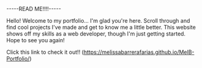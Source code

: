 -----READ ME!!!!-----


Hello! Welcome to my portfolio... I'm glad you're here. Scroll through and find cool projects I've made
and get to know me a little better. This website shows off my skills as a web developer, though I'm just getting started.
Hope to see you again! 

<link href="./assets/images/readme-img.png"/>

Click this link to check it out!!
(https://melissabarrerafarias.github.io/MelB-Portfolio/) 

